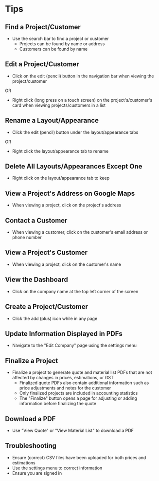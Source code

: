 # Tips

## Find a Project/Customer

* Use the search bar to find a project or customer
	- Projects can be found by name or address
	- Customers can be found by name

## Edit a Project/Customer

* Click on the edit (pencil) button in the navigation bar when viewing the project/customer

OR

* Right click (long press on a touch screen) on the project's/customer's card when viewing projects/customers in a list

## Rename a Layout/Appearance

* Click the edit (pencil) button under the layout/appearance tabs

OR

* Right click the layout/appearance tab to rename

## Delete All Layouts/Appearances Except One

* Right click on the layout/appearance tab to keep

## View a Project's Address on Google Maps

* When viewing a project, click on the project's address

## Contact a Customer

* When viewing a customer, click on the customer's email address or phone number

## View a Project's Customer

* When viewing a project, click on the customer's name

## View the Dashboard

* Click on the company name at the top left corner of the screen

## Create a Project/Customer

* Click the add (plus) icon while in any page

## Update Information Displayed in PDFs

* Navigate to the "Edit Company" page using the settings menu

## Finalize a Project

* Finalize a project to generate quote and material list PDFs that are not affected by changes in prices, estimations, or GST
	- Finalized quote PDFs also contain additional information such as price adjustments and notes for the customer
	- Only finalized projects are included in accounting statistics
	- The "Finalize" button opens a page for adjusting or adding information before finalizing the quote

## Download a PDF

* Use "View Quote" or "View Material List" to download a PDF

## Troubleshooting

* Ensure (correct) CSV files have been uploaded for both prices and estimations
* Use the settings menu to correct information
* Ensure you are signed in